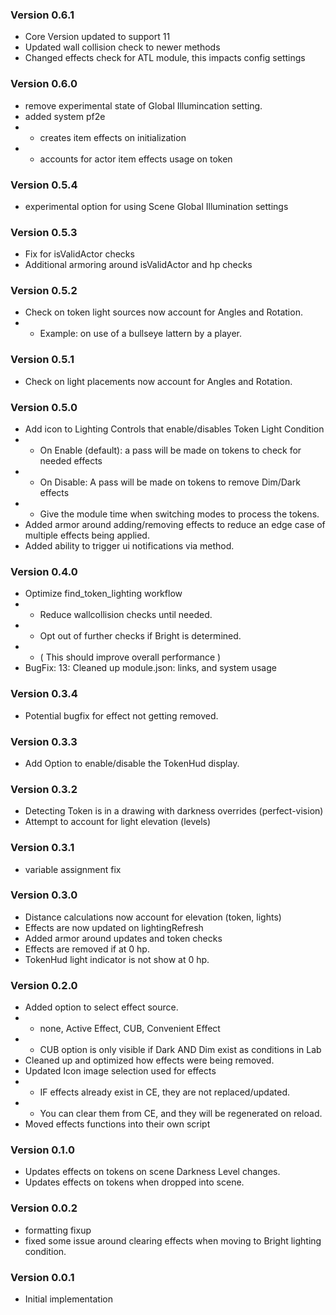 ### Version 0.6.1
* Core Version updated to support 11
* Updated wall collision check to newer methods
* Changed effects check for ATL module, this impacts config settings

### Version 0.6.0
* remove experimental state of Global Illumincation setting.
* added system pf2e
* * creates item effects on initialization
* * accounts for actor item effects usage on token

### Version 0.5.4
* experimental option for using Scene Global Illumination settings

### Version 0.5.3
* Fix for isValidActor checks
* Additional armoring around isValidActor and hp checks

### Version 0.5.2
* Check on token light sources now account for Angles and Rotation.
* * Example: on use of a bullseye lattern by a player.

### Version 0.5.1
* Check on light placements now account for Angles and Rotation.

### Version 0.5.0
* Add icon to Lighting Controls that enable/disables Token Light Condition
* * On Enable (default): a pass will be made on tokens to check for needed effects
* * On Disable: A pass will be made on tokens to remove Dim/Dark effects
* * Give the module time when switching modes to process the tokens.
* Added armor around adding/removing effects to reduce an edge case of multiple effects being applied.
* Added ability to trigger ui notifications via method.

### Version 0.4.0
* Optimize find_token_lighting workflow
* * Reduce wallcollision checks until needed.
* * Opt out of further checks if Bright is determined.
* * ( This should improve overall performance )
* BugFix: 13: Cleaned up module.json: links, and system usage

### Version 0.3.4
* Potential bugfix for effect not getting removed.

### Version 0.3.3
* Add Option to enable/disable the TokenHud display.

### Version 0.3.2
* Detecting Token is in a drawing with darkness overrides (perfect-vision)
* Attempt to account for light elevation (levels)

### Version 0.3.1
* variable assignment fix

### Version 0.3.0
* Distance calculations now account for elevation (token, lights)
* Effects are now updated on lightingRefresh
* Added armor around updates and token checks
* Effects are removed if at 0 hp.
* TokenHud light indicator is not show at 0 hp.

### Version 0.2.0
* Added option to select effect source.
* * none, Active Effect, CUB, Convenient Effect
* * CUB option is only visible if Dark AND Dim exist as conditions in Lab
* Cleaned up and optimized how effects were being removed.
* Updated Icon image selection used for effects
* * IF effects already exist in CE, they are not replaced/updated.
* * You can clear them from CE, and they will be regenerated on reload.
* Moved effects functions into their own script

### Version 0.1.0
* Updates effects on tokens on scene Darkness Level changes.
* Updates effects on tokens when dropped into scene.

### Version 0.0.2
* formatting fixup
* fixed some issue around clearing effects when moving to Bright lighting condition.

### Version 0.0.1
* Initial implementation